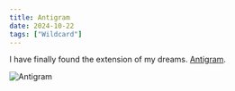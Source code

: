 ```yaml
---
title: Antigram
date: 2024-10-22
tags: ["Wildcard"]
---
```


I have finally found the extension of my dreams. [Antigram](https://chromewebstore.google.com/detail/antigram-explore-reels-bl/igbheapdmolhhmmklmkfjjjncmhihfjh).

![Antigram](/images/antigram.png)
